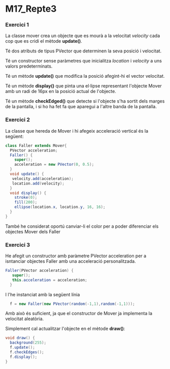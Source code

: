 # M17_Repte3

### Exercici 1

La classe mover crea un objecte que es mourà a la velocitat *velocity* cada cop que es cridi el mètode **update()**.

Té dos atributs de tipus PVector que determinen la seva posició i velocitat.

Té un constructor sense paràmetres que inicialitza *location* i *velocity*  a uns valors predeterminats.

Té un mètode **update()** que modifica la posició afegint-hi el vector velocitat.

Té un mètode **display()** que pinta una el·lipse representant l'objecte Mover amb un radi de 16px en la posició actual de l'objecte.

Té un mètode **checkEdged()** que detecte si l'objecte s'ha sortit dels marges de la pantalla, i si ho ha fet fa que aparegui a l'altre banda de la pantalla.

### Exercici 2

La classe que hereda de Mover i hi afegeix acceleració vertical és la següent:

```java
class Faller extends Mover{
  PVector acceleration;
  Faller() {
    super();
    acceleration = new PVector(0, 0.5);
  }
  void update() {
   velocity.add(acceleration);
   location.add(velocity);
  }
  void display() {
    stroke(0);
    fill(200);
    ellipse(location.x, location.y, 16, 16);
  }
}
```

També he considerat oportú canviar-li el color per a poder diferenciar els objectes Mover dels Faller

### Exercici 3

He afegit un constructor amb paràmetre PVector acceleration per a isntanciar objectes Faller amb una acceleració personalitzada. 
```java
Faller(PVector acceleration) {
   super();
   this.acceleration = acceleration;
  }
```

I l'he instanciat amb la següent línia
```java
  f = new Faller(new PVector(random(-1,1),random(-1,1)));
```

Amb això és suficient, ja que el constructor de Mover ja implementa la velocitat aleatòria.

Simplement cal actualitzar l'objecte en el mètode **draw()**:
```java
void draw() {
  background(255);
  f.update();
  f.checkEdges();
  f.display();
}
```
